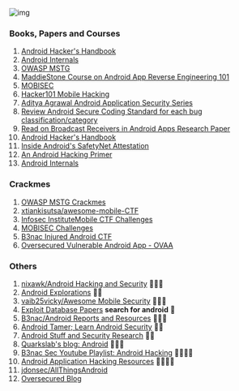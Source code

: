 ![img](https://img.icons8.com/doodle/96/000000/books.png)

### Books, Papers and Courses

1. [Android Hacker's Handbook](./books/Mobile_App_Hackers_Handbook.pdf)
2. [Android Internals](./books/androidsecurityinternals.pdf)
3. [OWASP MSTG](https://mobile-security.gitbook.io/mobile-security-testing-guide/)
4. [MaddieStone Course on Android App Reverse Engineering 101](https://www.ragingrock.com/AndroidAppRE/)
5. [MOBISEC](https://mobisec.reyammer.io/)
6. [Hacker101 Mobile Hacking](https://www.hacker101.com/playlists/mobile_hacking)
7. [Aditya Agrawal Android Application Security Series](https://manifestsecurity.com/android-application-security/)
8. [Review Android Secure Coding Standard for each bug classification/category](https://wiki.sei.cmu.edu/confluence/display/android/Android+Secure+Coding+Standard)
9. [Read on Broadcast Receivers in Android Apps Research Paper](./books/Detecting_Vulnerabilities_of_Broadcast_Receivers_in_Android_Applications.pdf)
10. [Android Hacker's Handbook](./books/Android_Hacker's_Handbook)
11. [Inside Android's SafetyNet Attestation](https://www.mulliner.org/collin/publications/inside_safetynet_attestation_attacks_and_defense_mulliner2017_ekoparty.pdf)
12. [An Android Hacking Primer](https://medium.com/swlh/an-android-hacking-primer-3390fef4e6a0)
13. [Android Internals](./books/AIvI-M-RL1.pdf)

### Crackmes

1. [OWASP MSTG Crackmes](https://github.com/OWASP/owasp-mstg/tree/master/Crackmes#android)
2. [xtiankisutsa/awesome-mobile-CTF](https://github.com/xtiankisutsa/awesome-mobile-CTF)
3. [Infosec Institute](https://resources.infosecinstitute.com/topic/mobile-ctf-challenge-contest-details-win-1000/)[Mobile CTF Challenges](./ctfs/MobileCTFapps.zip)
4. [MOBISEC Challenges](https://challs.reyammer.io/challenges)
5. [B3nac Injured Android CTF](https://github.com/B3nac/InjuredAndroid)
6. [Oversecured Vulnerable Android App - OVAA](https://github.com/oversecured/ovaa)

### Others

1. [nixawk/Android Hacking and Security](https://github.com/nixawk/pentest-wiki/tree/master/2.Vulnerability-Assessment/Android-Assessment) 🌟🌟🌟
2. [Android Explorations](https://nelenkov.blogspot.com/) 🌟🌟
3. [vaib25vicky/Awesome Mobile Security](https://github.com/vaib25vicky/awesome-mobile-security) 🌟🌟🌟
4. [Exploit Database Papers](https://www.exploit-db.com/papers) **search for android** 🌟
5. [B3nac/Android Reports and Resources](https://github.com/B3nac/Android-Reports-and-Resources) 🌟🌟🌟
6. [Android Tamer; Learn Android Security](https://androidtamer.com/learn_android_security) 🌟🌟
7. [Android Stuff and Security Research](https://www.mulliner.org/android/) 🌟🌟
8. [Quarkslab's blog: Android](https://blog.quarkslab.com/category/android.html) 🌟🌟🌟
9. [B3nac Sec Youtube Playlist: Android Hacking](https://www.youtube.com/watch?v=YQT-wlMEoJg&list=PLrIM_Ohh4UNNT1vfBGn4FwGzH-k8QqHpt) 🌟🌟🌟🌟
10. [Android Application Hacking Resources](https://blog.deesee.xyz/android/security/2020/01/13/android-application-hacking-resources.html) 🌟🌟🌟🌟
11. [jdonsec/AllThingsAndroid](https://github.com/jdonsec/AllThingsAndroid)
12. [Oversecured Blog](https://blog.oversecured.com/)